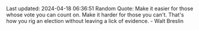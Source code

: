 Last updated: 2024-04-18 06:36:51
Random Quote: Make it easier for those whose vote you can count on. Make it harder for those you can't. That's how you rig an election without leaving a lick of evidence. - Walt Breslin